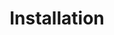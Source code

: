 ---
title: "Installation"
linkTitle: "Installation"
weight: 2
description: >
  Learn how to install Navidrome on your specific platform
---